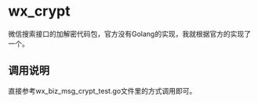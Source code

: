 # wx_crypt
微信搜索接口的加解密代码包，官方没有Golang的实现，我就根据官方的实现了一个。

## 调用说明
直接参考wx_biz_msg_crypt_test.go文件里的方式调用即可。
